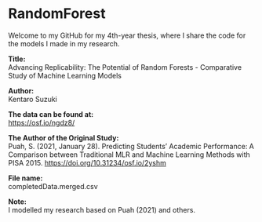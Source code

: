 # RandomForest
Welcome to my GitHub for my 4th-year thesis, where I share the code for the models I made in my research.

<b>Title:<br></b>
Advancing Replicability: The Potential of Random Forests - Comparative Study of Machine Learning Models

<b>Author:<br></b> 
Kentaro Suzuki

<b>The data can be found at: <br></b>
https://osf.io/ngdz8/

<b>The Author of the Original Study:<br></b>
Puah, S. (2021, January 28). Predicting Students’ Academic Performance: 
A Comparison between Traditional MLR and Machine Learning Methods with PISA 2015. 
https://doi.org/10.31234/osf.io/2yshm

<b>File name: <br></b>
completedData.merged.csv

<b>Note: <br></b>
I modelled my research based on Puah (2021) and others.
